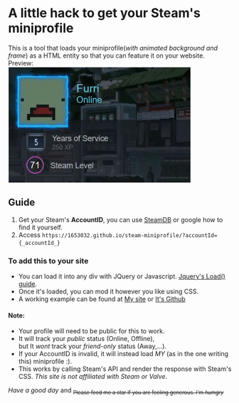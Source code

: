 # A little hack to get your Steam's miniprofile
This is a tool that loads your miniprofile(*with animated background and frame*) as a HTML entity so that you can feature it on your website.  
Preview:  
![Preview GIF](preview.gif)

## Guide

1. Get your Steam's **AccountID**, you can use [SteamDB](https://steamdb.info/calculator/) or google how to find it yourself.
2. Access `https://1653032.github.io/steam-miniprofile/?accountId={_accountId_}`

### To add this to your site
-   You can load it into any div with JQuery or Javascript. [Jquery's Load() guide](https://www.tutorialspoint.com/How-to-load-external-HTML-into-a-div-using-jQuery).
-   Once it's loaded, you can mod it however you like using CSS.
-   A working example can be found at [My site](https://gamer2810.github.io/prologue/) or [It's Github](https://github.com/gamer2810/prologue/)


#### Note:
- Your profile will need to be public for this to work.
- It will track your _public_ status (Online, Offline),  
    but It *wont* track your _friend-only_ status (Away,...).  
- If your AccountID is invalid, it will instead load *MY* (as in the one writing this) miniprofile :).
- This works by calling Steam's API and render the response with Steam's CSS. *This site is not affiliated with Steam or Valve*.

*_Have a good day_*  and
<sub>~~Please feed me a star if you are feeling generous. I'm _humgry_~~</sub>

